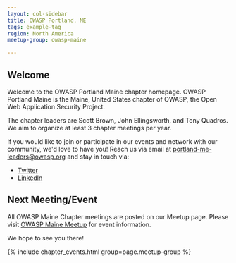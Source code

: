 ```yaml
---
layout: col-sidebar
title: OWASP Portland, ME
tags: example-tag
region: North America
meetup-group: owasp-maine

---
```


## Welcome
Welcome to the OWASP Portland Maine chapter homepage. OWASP Portland Maine is the Maine, United States chapter of OWASP, the Open Web Application Security Project. 

The chapter leaders are Scott Brown, John Ellingsworth, and Tony Quadros. We aim to organize at least 3 chapter meetings per year. 

If you would like to join or participate in our events and network with our community, we'd love to have you! Reach us via email at <a href="mailto:portland-me-leaders@owasp.org">portland-me-leaders@owasp.org</a> and stay in touch via: 
- [Twitter](http://twitter.com/owaspmaine)
- [LinkedIn](https://www.linkedin.com/company/owasp-maine/)

Next Meeting/Event <!-- You should keep this section as it will populate your meetup events -->
---------------------
All OWASP Maine Chapter meetings are posted on our Meetup page.  Please visit [OWASP Maine Meetup](https://www.meetup.com/owasp-maine/) for event information.

We hope to see you there!

{% include chapter_events.html group=page.meetup-group %}
